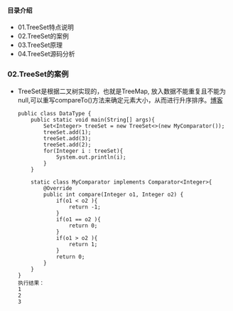 #### 目录介绍
- 01.TreeSet特点说明
- 02.TreeSet的案例
- 03.TreeSet原理
- 04.TreeSet源码分析



### 02.TreeSet的案例
* TreeSet是根据二叉树实现的，也就是TreeMap, 放入数据不能重复且不能为null,可以重写compareTo()方法来确定元素大小，从而进行升序排序。[博客](https://github.com/Apengsun/YCBlogs)
    ```
    public class DataType {
        public static void main(String[] args){
            Set<Integer> treeSet = new TreeSet<>(new MyComparator());
            treeSet.add(1);
            treeSet.add(3);
            treeSet.add(2);
            for(Integer i : treeSet){
                System.out.println(i);
            }
        }
    
        static class MyComparator implements Comparator<Integer>{
            @Override
            public int compare(Integer o1, Integer o2) {
                if(o1 < o2 ){
                    return -1;
                }
                if(o1 == o2 ){
                    return 0;
                }
                if(o1 > o2 ){
                    return 1;
                }
                return 0;
            }
        }
    }
    执行结果：
    1
    2
    3
    ```



























